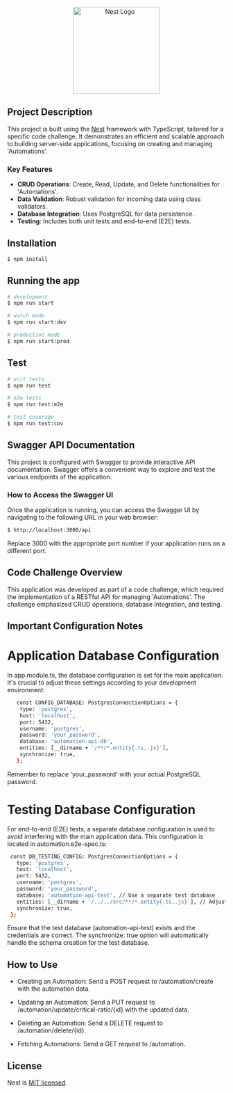 <p align="center">
  <a href="http://nestjs.com/" target="blank"><img src="https://nestjs.com/img/logo-small.svg" width="200" alt="Nest Logo" /></a>
</p>

## Project Description

This project is built using the [Nest](https://github.com/nestjs/nest) framework with TypeScript, tailored for a specific code challenge. It demonstrates an efficient and scalable approach to building server-side applications, focusing on creating and managing 'Automations'.

### Key Features

- **CRUD Operations**: Create, Read, Update, and Delete functionalities for 'Automations'.
- **Data Validation**: Robust validation for incoming data using class validators.
- **Database Integration**: Uses PostgreSQL for data persistence.
- **Testing**: Includes both unit tests and end-to-end (E2E) tests.

## Installation

```bash
$ npm install
```

## Running the app

```bash
# development
$ npm run start

# watch mode
$ npm run start:dev

# production mode
$ npm run start:prod
```

## Test

```bash
# unit tests
$ npm run test

# e2e tests
$ npm run test:e2e

# test coverage
$ npm run test:cov
```

## Swagger API Documentation

This project is configured with Swagger to provide interactive API documentation. Swagger offers a convenient way to explore and test the various endpoints of the application.

### How to Access the Swagger UI

Once the application is running, you can access the Swagger UI by navigating to the following URL in your web browser:

```bash
$ http://localhost:3000/api
```
Replace 3000 with the appropriate port number if your application runs on a different port.

## Code Challenge Overview

This application was developed as part of a code challenge, which required the implementation of a RESTful API for managing 'Automations'. The challenge emphasized CRUD operations, database integration, and testing.

## Important Configuration Notes

# Application Database Configuration

In app.module.ts, the database configuration is set for the main application. It's crucial to adjust these settings according to your development environment:

```bash
   const CONFIG_DATABASE: PostgresConnectionOptions = {
    type: 'postgres',
    host: 'localhost',
    port: 5432,
    username: 'postgres',
    password: 'your_password',
    database: 'automation-api-db',
    entities: [__dirname + '/**/*.entity{.ts,.js}'],
    synchronize: true,
   };
```

Remember to replace 'your_password' with your actual PostgreSQL password.

# Testing Database Configuration

For end-to-end (E2E) tests, a separate database configuration is used to avoid interfering with the main application data. This configuration is located in automation.e2e-spec.ts:

```bash
 const DB_TESTING_CONFIG: PostgresConnectionOptions = {
   type: 'postgres',
   host: 'localhost',
   port: 5432,
   username: 'postgres',
   password: 'your_password',
   database: 'automation-api-test', // Use a separate test database
   entities: [__dirname + '/../../src/**/*.entity{.ts,.js}'], // Adjusted path
   synchronize: true,
 };
```

Ensure that the test database (automation-api-test) exists and the credentials are correct. The synchronize: true option will automatically handle the schema creation for the test database.

## How to Use

- Creating an Automation: Send a POST request to /automation/create with the automation data.

- Updating an Automation: Send a PUT request to /automation/update/critical-ratio/{id} with the updated data.

- Deleting an Automation: Send a DELETE request to /automation/delete/{id}.

- Fetching Automations: Send a GET request to /automation.

## License

Nest is [MIT licensed](LICENSE).

